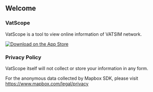 ## Welcome

### VatScope

VatScope is a tool to view online information of VATSIM network.

[![Download on the App Store](https://developer.apple.com/app-store/marketing/guidelines/images/badge-download-on-the-app-store.svg)](https://itunes.apple.com/app/vatscope/id1303293807)

### Privacy Policy

VatScope itself will not collect or store your information in any form.

For the anonymous data collected by Mapbox SDK, please visit https://www.mapbox.com/legal/privacy
